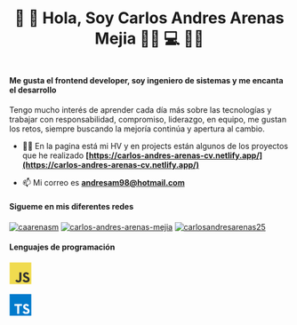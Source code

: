 <h1 align="center"> 👋 🙂 Hola, Soy Carlos Andres Arenas Mejia  👨‍🦱 💻 👨‍💻<h1>

#### Me gusta el frontend developer, soy ingeniero de sistemas y me encanta el desarrollo

Tengo mucho interés de aprender cada día más sobre las tecnologías y trabajar con responsabilidad, compromiso, liderazgo, en equipo, me gustan los retos, siempre buscando la mejoría continúa y apertura al cambio.

* 👨‍💻 En la pagina está mi HV y en projects están algunos de los proyectos que he realizado **[https://carlos-andres-arenas-cv.netlify.app/](https://carlos-andres-arenas-cv.netlify.app/)**

* 📫 Mi correo es **andresam98@hotmail.com**

#### Sigueme en mis diferentes redes
<p align="left">
<a href="https://twitter.com/CarlosAndrsAre8" target="blank"><img align="center" src="https://raw.githubusercontent.com/rahuldkjain/github-profile-readme-generator/master/src/images/icons/Social/twitter.svg" alt="caarenasm" height="30" width="40" /></a>
<a href="https://linkedin.com/in/carlos-andres-arenas-mejia-1226711bb/" target="blank"><img align="center" src="https://raw.githubusercontent.com/rahuldkjain/github-profile-readme-generator/master/src/images/icons/Social/linked-in-alt.svg" alt="carlos-andres-arenas-mejia" height="30" width="40" /></a>
<a href="https://instagram.com/carlosandresarenas25" target="blank"><img align="center" src="https://raw.githubusercontent.com/rahuldkjain/github-profile-readme-generator/master/src/images/icons/Social/instagram.svg" alt="carlosandresarenas25" height="30" width="40" /></a>
</p>

  #### Lenguajes de programación
<p align="left">
<a href="https://developer.mozilla.org/en-US/docs/Web/JavaScript" target="_blank" rel="noreferrer"> <img src="https://raw.githubusercontent.com/devicons/devicon/master/icons/javascript/javascript-original.svg" alt="javascript" width="40" height="40"/> </a>
</p>
<p align="left">
<a href="https://www.typescriptlang.org/" target="_blank" rel="noreferrer"> <img src="https://raw.githubusercontent.com/devicons/devicon/master/icons/typescript/typescript-original.svg" alt="typescript" width="40" height="40"/> </a> </p>



<!--
**caarenasm/caarenasm** is a ✨ _special_ ✨ repository because its `README.md` (this file) appears on your GitHub profile.

Here are some ideas to get you started:

- 🔭 I’m currently working on ...
- 🌱 I’m currently learning ...
- 👯 I’m looking to collaborate on ...
- 🤔 I’m looking for help with ...
- 💬 Ask me about ...
- 📫 How to reach me: ...
- 😄 Pronouns: ...
- ⚡ Fun fact: ...
-->
